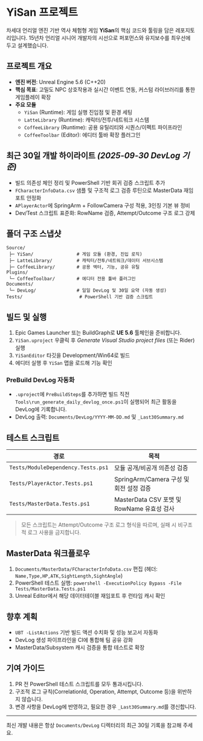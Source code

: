 ﻿# YiSan 프로젝트

차세대 언리얼 엔진 기반 역사 체험형 게임 **YiSan**의 핵심 코드와 툴링을 담은 레포지토리입니다. 15년차 언리얼 시니어 개발자의 시선으로 퍼포먼스와 유지보수를 최우선에 두고 설계했습니다.

## 프로젝트 개요
- **엔진 버전**: Unreal Engine 5.6 (C++20)
- **핵심 목표**: 고밀도 NPC 상호작용과 실시간 이벤트 연동, 커스텀 라이브러리를 통한 게임플레이 확장
- **주요 모듈**
  - `YiSan` (Runtime): 게임 실행 진입점 및 환경 세팅
  - `LatteLibrary` (Runtime): 캐릭터/전투/네트워크 시스템
  - `CoffeeLibrary` (Runtime): 공용 유틸리티와 시퀀스/이펙트 파이프라인
  - `CoffeeToolbar` (Editor): 에디터 툴바 확장 플러그인

## 최근 30일 개발 하이라이트 *(2025-09-30 DevLog 기준)*
- 빌드 의존성 체인 정리 및 PowerShell 기반 회귀 검증 스크립트 추가
- `FCharacterInfoData.csv` 샘플 및 구조적 로그 검증 루틴으로 MasterData 재임포트 안정화
- `APlayerActor`에 SpringArm + FollowCamera 구성 적용, 3인칭 기본 뷰 정비
- Dev/Test 스크립트 표준화: RowName 검증, Attempt/Outcome 구조 로그 강제

## 폴더 구조 스냅샷
```
Source/
 ├─ YiSan/                # 게임 모듈 (환경, 진입 로직)
 ├─ LatteLibrary/         # 캐릭터/전투/네트워크/데이터 서브시스템
 ├─ CoffeeLibrary/        # 공용 액터, 기능, 공유 유틸
Plugins/
 └─ CoffeeToolbar/        # 에디터 전용 툴바 플러그인
Documents/
 └─ DevLog/               # 일일 DevLog 및 30일 요약 (자동 생성)
Tests/                     # PowerShell 기반 검증 스크립트
```

## 빌드 및 실행
1. Epic Games Launcher 또는 BuildGraph로 **UE 5.6** 툴체인을 준비합니다.
2. `YiSan.uproject` 우클릭 후 *Generate Visual Studio project files* (또는 Rider) 실행
3. `YiSanEditor` 타깃을 Development/Win64로 빌드
4. 에디터 실행 후 `YiSan` 맵을 로드해 기능 확인

### PreBuild DevLog 자동화
- `.uproject`에 `PreBuildSteps`를 추가하면 빌드 직전 `Tools\run_generate_daily_devlog_once.ps1`이 실행되어 최근 활동을 DevLog에 기록합니다.
- DevLog 출력: `Documents/DevLog/YYYY-MM-DD.md` 및 `_Last30Summary.md`

## 테스트 스크립트
| 경로 | 목적 |
| ---- | ---- |
| `Tests/ModuleDependency.Tests.ps1` | 모듈 공개/비공개 의존성 검증 |
| `Tests/PlayerActor.Tests.ps1` | SpringArm/Camera 구성 및 회전 설정 검증 |
| `Tests/MasterData.Tests.ps1` | MasterData CSV 포맷 및 RowName 유효성 검사 |

> 모든 스크립트는 Attempt/Outcome 구조 로그 형식을 따르며, 실패 시 비구조적 로그 사용을 금지합니다.

## MasterData 워크플로우
1. `Documents/MasterData/FCharacterInfoData.csv` 편집 (헤더: `Name,Type,HP,ATK,SightLength,SightAngle`)
2. PowerShell 테스트 실행: `powershell -ExecutionPolicy Bypass -File Tests/MasterData.Tests.ps1`
3. Unreal Editor에서 해당 데이터테이블 재임포트 후 런타임 캐시 확인

## 향후 계획
- `UBT -ListActions` 기반 빌드 액션 수치화 및 성능 보고서 자동화
- DevLog 생성 파이프라인을 CI에 통합해 팀 공유 강화
- MasterData/Subsystem 캐시 검증을 통합 테스트로 확장

## 기여 가이드
1. PR 전 PowerShell 테스트 스크립트를 모두 통과시킵니다.
2. 구조적 로그 규칙(CorrelationId, Operation, Attempt, Outcome 등)을 위반하지 않습니다.
3. 변경 사항을 DevLog에 반영하고, 필요한 경우 `_Last30Summary.md`를 갱신합니다.

---
최신 개발 내용은 항상 `Documents/DevLog` 디렉터리의 최근 30일 기록을 참고해 주세요.
